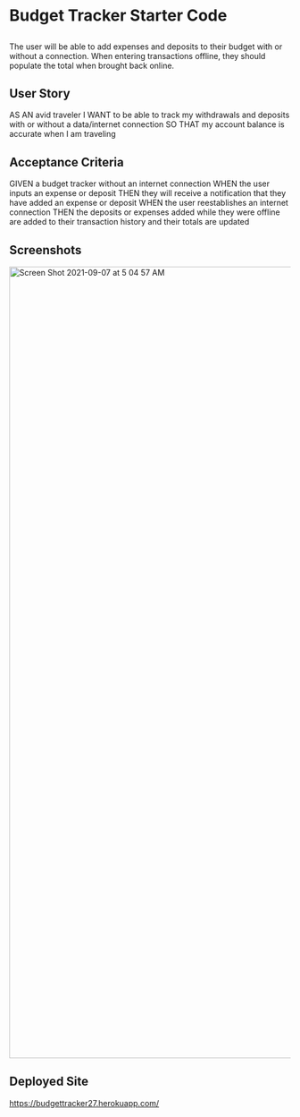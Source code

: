 # Budget Tracker Starter Code
##
The user will be able to add expenses and deposits to their budget with or without a connection. When entering transactions offline, they should populate the total when brought back online.

## User Story
AS AN avid traveler
I WANT to be able to track my withdrawals and deposits with or without a data/internet connection
SO THAT my account balance is accurate when I am traveling 

## Acceptance Criteria
GIVEN a budget tracker without an internet connection
WHEN the user inputs an expense or deposit
THEN they will receive a notification that they have added an expense or deposit
WHEN the user reestablishes an internet connection
THEN the deposits or expenses added while they were offline are added to their transaction history and their totals are updated

## Screenshots
<img width="1415" alt="Screen Shot 2021-09-07 at 5 04 57 AM" src="https://user-images.githubusercontent.com/79613288/132317541-6df7b7fa-8e7b-4425-8cc6-c02e8ae01c0e.png">

## Deployed Site
https://budgettracker27.herokuapp.com/
